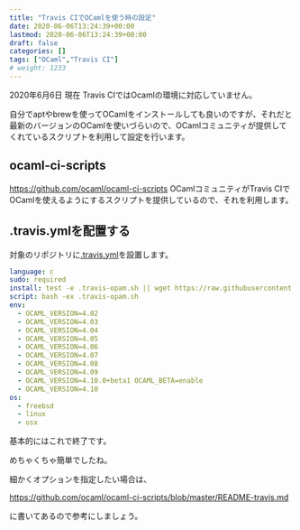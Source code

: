 ```yaml
---
title: "Travis CIでOCamlを使う時の設定"
date: 2020-06-06T13:24:39+00:00
lastmod: 2020-06-06T13:24:39+00:00
draft: false
categories: []
tags: ["OCaml","Travis CI"]
# weight: 1233
---
```

2020年6月6日 現在 Travis CIではOcamlの環境に対応していません。  

自分でaptやbrewを使ってOCamlをインストールしても良いのですが、それだと最新のバージョンのOCamlを使いづらいので、OCamlコミュニティが提供してくれているスクリプトを利用して設定を行います。


## ocaml-ci-scripts
https://github.com/ocaml/ocaml-ci-scripts
OCamlコミュニティがTravis CIでOCamlを使えるようにするスクリプトを提供しているので、それを利用します。


## .travis.ymlを配置する

対象のリポジトリに[.travis.yml](https://raw.githubusercontent.com/ocaml/ocaml-ci-scripts/master/.travis.yml)を設置します。  

```yml
language: c
sudo: required
install: test -e .travis-opam.sh || wget https://raw.githubusercontent.com/ocaml/ocaml-ci-scripts/master/.travis-opam.sh
script: bash -ex .travis-opam.sh
env:
  - OCAML_VERSION=4.02
  - OCAML_VERSION=4.03
  - OCAML_VERSION=4.04
  - OCAML_VERSION=4.05
  - OCAML_VERSION=4.06
  - OCAML_VERSION=4.07
  - OCAML_VERSION=4.08
  - OCAML_VERSION=4.09
  - OCAML_VERSION=4.10.0+beta1 OCAML_BETA=enable
  - OCAML_VERSION=4.10
os:
  - freebsd
  - linux
  - osx
```

基本的にはこれで終了です。 


めちゃくちゃ簡単でしたね。

細かくオプションを指定したい場合は、  

https://github.com/ocaml/ocaml-ci-scripts/blob/master/README-travis.md  

に書いてあるので参考にしましょう。
